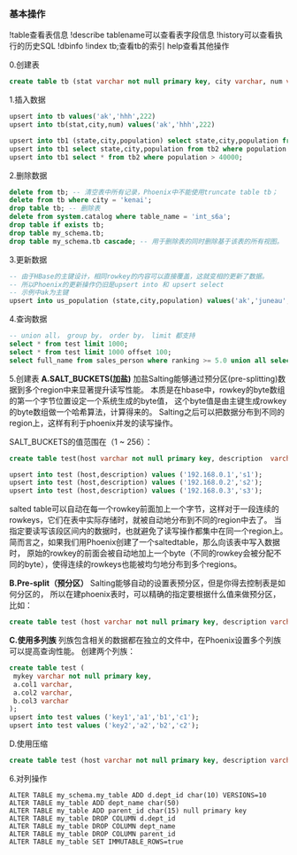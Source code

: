 ### 基本操作

!table查看表信息
!describe tablename可以查看表字段信息
!history可以查看执行的历史SQL
!dbinfo
!index tb;查看tb的索引
help查看其他操作

0.创建表
```sql
create table tb (stat varchar not null primary key, city varchar, num varchar)
```

1.插入数据
```sql
upsert into tb values('ak','hhh',222)
upsert into tb(stat,city,num) values('ak','hhh',222)

upsert into tb1 (state,city,population) select state,city,population from tb2 where population < 40000;
upsert into tb1 select state,city,population from tb2 where population > 40000;
upsert into tb1 select * from tb2 where population > 40000;
```

2.删除数据
```sql
delete from tb; -- 清空表中所有记录，Phoenix中不能使用truncate table tb；
delete from tb where city = 'kenai';
drop table tb; -- 删除表
delete from system.catalog where table_name = 'int_s6a';
drop table if exists tb;
drop table my_schema.tb;
drop table my_schema.tb cascade; -- 用于删除表的同时删除基于该表的所有视图。
```

3.更新数据
```sql
-- 由于HBase的主键设计，相同rowkey的内容可以直接覆盖，这就变相的更新了数据。
-- 所以Phoenix的更新操作仍旧是upsert into 和 upsert select
-- 示例中ak为主键
upsert into us_population (state,city,population) values('ak','juneau',40711);
```

4.查询数据
```sql
-- union all， group by， order by， limit 都支持
select * from test limit 1000;
select * from test limit 1000 offset 100;
select full_name from sales_person where ranking >= 5.0 union all select reviewer_name from customer_review where score >= 8.0
```
5.创建表
**A.SALT_BUCKETS(加盐)**
加盐Salting能够通过预分区(pre-splitting)数据到多个region中来显著提升读写性能。
本质是在hbase中，rowkey的byte数组的第一个字节位置设定一个系统生成的byte值，
这个byte值是由主键生成rowkey的byte数组做一个哈希算法，计算得来的。
Salting之后可以把数据分布到不同的region上，这样有利于phoenix并发的读写操作。


SALT_BUCKETS的值范围在（1 ~ 256）：
```sql
create table test(host varchar not null primary key, description  varchar)salt_buckets=16;

upsert into test (host,description) values ('192.168.0.1','s1');
upsert into test (host,description) values ('192.168.0.2','s2');
upsert into test (host,description) values ('192.168.0.3','s3');
```

salted table可以自动在每一个rowkey前面加上一个字节，这样对于一段连续的rowkeys，它们在表中实际存储时，就被自动地分布到不同的region中去了。
当指定要读写该段区间内的数据时，也就避免了读写操作都集中在同一个region上。
简而言之，如果我们用Phoenix创建了一个saltedtable，那么向该表中写入数据时，
原始的rowkey的前面会被自动地加上一个byte（不同的rowkey会被分配不同的byte），使得连续的rowkeys也能被均匀地分布到多个regions。


**B.Pre-split（预分区）**
Salting能够自动的设置表预分区，但是你得去控制表是如何分区的，
所以在建phoenix表时，可以精确的指定要根据什么值来做预分区，比如：
```sql
create table test (host varchar not null primary key, description varchar) split on ('cs','eu','na');
```

**C.使用多列族**
列族包含相关的数据都在独立的文件中，在Phoenix设置多个列族可以提高查询性能。
创建两个列族：
```sql
create table test (
 mykey varchar not null primary key,
 a.col1 varchar,
 a.col2 varchar,
 b.col3 varchar
);
upsert into test values ('key1','a1','b1','c1');
upsert into test values ('key2','a2','b2','c2');
```

D.使用压缩
```sql
create table test (host varchar not null primary key, description varchar) compression='snappy';
```

6.对列操作
```
ALTER TABLE my_schema.my_table ADD d.dept_id char(10) VERSIONS=10
ALTER TABLE my_table ADD dept_name char(50)
ALTER TABLE my_table ADD parent_id char(15) null primary key
ALTER TABLE my_table DROP COLUMN d.dept_id
ALTER TABLE my_table DROP COLUMN dept_name
ALTER TABLE my_table DROP COLUMN parent_id
ALTER TABLE my_table SET IMMUTABLE_ROWS=true
```
